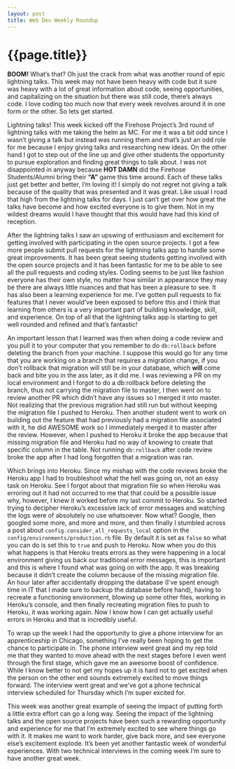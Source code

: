 ```yaml
---
layout: post
title: Web Dev Weekly Roundup
---
```


# {{page.title}}

**BOOM!** What’s that? Oh just the crack from what was another round of epic lightning talks. This week may not have been heavy with code but it sure was heavy with a lot of great information about code, seeing opportunities, and capitalizing on the situation but there was still code, there’s always code. I love coding too much now that every week revolves around it in one form or the other. So lets get started.

Lightning talks! This week kicked off the Firehose Project’s 3rd round of lightning talks with me taking the helm as MC. For me it was a bit odd since I wasn’t giving a talk but instead was running them and that’s just an odd role for me because I enjoy giving talks and researching new ideas. On the other hand I got to step out of the line up and give other students the opportunity to pursue exploration and finding great things to talk about. I was not disappointed in anyway because **HOT DAMN** did the Firehose Students/Alumni bring their **“A”** game this time around. Each of these talks just get better and better, I’m loving it! I simply do not regret not giving a talk because of the quality that was presented and it was great. Like usual I road that high from the lightning talks for days. I just can’t get over how great the talks have become and how excited everyone is to give them. Not in my wildest dreams would I have thought that this would have had this kind of reception.

After the lightning talks I saw an upswing of enthusiasm and excitement for getting involved with participating in the open source projects. I got a few more people submit pull requests for the lightning talks app to handle some great improvements. It has been great seeing students getting involved with the open source projects and it has been fantastic for me to be able to see all the pull requests and coding styles. Coding seems to be just like fashion everyone has their own style, no matter how similar in appearance they may be there are always little nuances and that has been a pleasure to see. It has also been a learning experience for me. I’ve gotten pull requests to fix features that I never would’ve been exposed to before this and I think that learning from others is a very important part of building knowledge, skill, and experience. On top of all that the lightning talks app is starting to get well rounded and refined and that’s fantastic!

An important lesson that I learned was then when doing a code review and you pull it to your computer that you remember to do `db:rollback` before deleting the branch from your machine. I suppose this would go for any time that you are working on a branch that requires a migration change, if you don’t rollback that migration will still be in your database, which **will** come back and bite you in the ass later, as it did me. I was reviewing a PR on my local environment and I forgot to do a db:rollback before deleting the branch, thus not carrying the migration file to master, I then went on to review another PR which didn’t have any issues so I merged it into master. Not realizing that the previous migration had still run but without keeping the migration file I pushed to Heroku. Then another student went to work on building out the feature that had previously had a migration file associated with it, he did AWESOME work so I immediately merged it to master after the review. However, when I pushed to Heroku it broke the app because that missing migration file and Heroku had no way of knowing to create that specific column in the table. Not running `db:rollback` after code review broke the app after I had long forgotten that a migration was ran.

Which brings into Heroku. Since my mishap with the code reviews broke the Heroku app I had to troubleshoot what the hell was going on, not an easy task on Heroku. See I forgot about that migration file so when Heroku was erroring out it had not occurred to me that that could be a possible issue why, however, I knew it worked before my last commit to Heroku. So started trying to decipher Heroku’s excessive lack of error messages and watching the logs were of absolutely no use whatsoever. Now what? Google, then googled some more, and more and more, and then finally I stumbled across a post about `config.consider_all_requests_local` option in the `config/environments/production.rb` file. By default it is set as `false` so what you can do is set this to `true` and push to Heroku. Now when you do this what happens is that Heroku treats errors as they were happening in a local environment giving us back our traditional error messages, this is important and this is where I found what was going on with the app. It was breaking because it didn’t create the column because of the missing migration file. An hour later after accidentally dropping the database (I’ve spent enough time in IT that I made sure to backup the database before hand), having to recreate a functioning environment, blowing up some other files, working in Heroku’s console, and then finally recreating migration files to push to Heroku, it was working again. Now I know how I can get actually useful errors in Heroku and that is incredibly useful.

To wrap up the week I had the opportunity to give a phone interview for an apprenticeship in Chicago, something I’ve really been hoping to get the chance to participate in. The phone interview went great and my rep told me that they wanted to move ahead with the next stages before I even went through the first stage, which gave me an awesome boost of confidence. While I know better to not get my hopes up it is hard not to get excited when the person on the other end sounds extremely excited to move things forward. The interview went great and we’ve got a phone technical interview scheduled for Thursday which I’m super excited for.

This week was another great example of seeing the impact of putting forth a little extra effort can go a long way. Seeing the impact of the lightning talks and the open source projects have been such a rewarding opportunity and experience for me that I’m extremely excited to see where things go with it. It makes me want to work harder, give back more, and see everyone else’s excitement explode. It’s been yet another fantastic week of wonderful experiences. With two technical interviews in the coming week I’m sure to have another great week.

